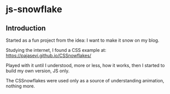 # js-snowflake

## Introduction
Started as a fun project from the idea: I want to make it snow on my blog.

Studying the internet, I found a CSS example at: https://pajasevi.github.io/CSSnowflakes/

Played with it until I understood, more or less, how it works, then I started to build my own version, JS only.

The CSSnowflakes were used only as a source of understanding animation, nothing more.
